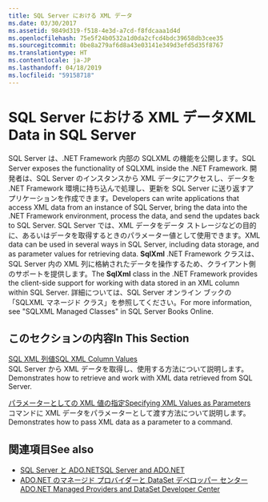 ```yaml
---
title: SQL Server における XML データ
ms.date: 03/30/2017
ms.assetid: 9849d319-f518-4e3d-a7cd-f8fdcaaa1d4d
ms.openlocfilehash: 75e5f24b0532a1d0da2cfcd4bdc39658db3cee35
ms.sourcegitcommit: 0be8a279af6d8a43e03141e349d3efd5d35f8767
ms.translationtype: HT
ms.contentlocale: ja-JP
ms.lasthandoff: 04/18/2019
ms.locfileid: "59158718"
---
```

# <a name="xml-data-in-sql-server"></a><span data-ttu-id="04797-102">SQL Server における XML データ</span><span class="sxs-lookup"><span data-stu-id="04797-102">XML Data in SQL Server</span></span>
<span data-ttu-id="04797-103">SQL Server は、.NET Framework 内部の SQLXML の機能を公開します。</span><span class="sxs-lookup"><span data-stu-id="04797-103">SQL Server exposes the functionality of SQLXML inside the .NET Framework.</span></span> <span data-ttu-id="04797-104">開発者は、SQL Server のインスタンスから XML データにアクセスし、データを .NET Framework 環境に持ち込んで処理し、更新を SQL Server に送り返すアプリケーションを作成できます。</span><span class="sxs-lookup"><span data-stu-id="04797-104">Developers can write applications that access XML data from an instance of SQL Server, bring the data into the .NET Framework environment, process the data, and send the updates back to SQL Server.</span></span> <span data-ttu-id="04797-105">SQL Server では、XML データをデータ ストレージなどの目的に、あるいはデータを取得するときのパラメーター値として使用できます。</span><span class="sxs-lookup"><span data-stu-id="04797-105">XML data can be used in several ways in SQL Server, including data storage, and as parameter values for retrieving data.</span></span> <span data-ttu-id="04797-106">**SqlXml** .NET Framework クラスは、SQL Server 内の XML 列に格納されたデータを操作するため、クライアント側のサポートを提供します。</span><span class="sxs-lookup"><span data-stu-id="04797-106">The **SqlXml** class in the .NET Framework provides the client-side support for working with data stored in an XML column within SQL Server.</span></span> <span data-ttu-id="04797-107">詳細については、SQL Server オンライン ブックの「SQLXML マネージド クラス」を参照してください。</span><span class="sxs-lookup"><span data-stu-id="04797-107">For more information, see "SQLXML Managed Classes" in SQL Server Books Online.</span></span>  
  
## <a name="in-this-section"></a><span data-ttu-id="04797-108">このセクションの内容</span><span class="sxs-lookup"><span data-stu-id="04797-108">In This Section</span></span>  
 [<span data-ttu-id="04797-109">SQL XML 列値</span><span class="sxs-lookup"><span data-stu-id="04797-109">SQL XML Column Values</span></span>](../../../../../docs/framework/data/adonet/sql/sql-xml-column-values.md)  
 <span data-ttu-id="04797-110">SQL Server から XML データを取得し、使用する方法について説明します。</span><span class="sxs-lookup"><span data-stu-id="04797-110">Demonstrates how to retrieve and work with XML data retrieved from SQL Server.</span></span>  
  
 [<span data-ttu-id="04797-111">パラメーターとしての XML 値の指定</span><span class="sxs-lookup"><span data-stu-id="04797-111">Specifying XML Values as Parameters</span></span>](../../../../../docs/framework/data/adonet/sql/specifying-xml-values-as-parameters.md)  
 <span data-ttu-id="04797-112">コマンドに XML データをパラメーターとして渡す方法について説明します。</span><span class="sxs-lookup"><span data-stu-id="04797-112">Demonstrates how to pass XML data as a parameter to a command.</span></span>  
  
## <a name="see-also"></a><span data-ttu-id="04797-113">関連項目</span><span class="sxs-lookup"><span data-stu-id="04797-113">See also</span></span>

- [<span data-ttu-id="04797-114">SQL Server と ADO.NET</span><span class="sxs-lookup"><span data-stu-id="04797-114">SQL Server and ADO.NET</span></span>](../../../../../docs/framework/data/adonet/sql/index.md)
- [<span data-ttu-id="04797-115">ADO.NET のマネージド プロバイダーと DataSet デベロッパー センター</span><span class="sxs-lookup"><span data-stu-id="04797-115">ADO.NET Managed Providers and DataSet Developer Center</span></span>](https://go.microsoft.com/fwlink/?LinkId=217917)
